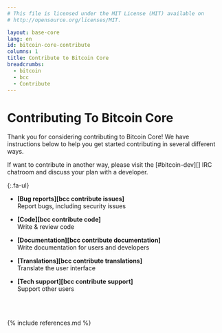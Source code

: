 ```yaml
---
# This file is licensed under the MIT License (MIT) available on
# http://opensource.org/licenses/MIT.

layout: base-core
lang: en
id: bitcoin-core-contribute
columns: 1
title: Contribute to Bitcoin Core
breadcrumbs:
  - bitcoin
  - bcc
  - Contribute
---
```

# Contributing To Bitcoin Core

Thank you for considering contributing to Bitcoin Core!  We have
instructions below to help you get started contributing in several different
ways.

If want to contribute in another way, please visit the [#bitcoin-dev][]
IRC chatroom and discuss your plan with a developer.

<div markdown="block" class="two-column-list">

{:.fa-ul}
- <span class="fa fa-li fa-bug fa-2x"></span> **[Bug reports][bcc contribute issues]**<br>Report bugs, including security issues

- <span class="fa fa-li fa-code fa-2x"></span> **[Code][bcc contribute code]**<br>Write & review code

- <span class="fa fa-li fa-book fa-2x"></span> **[Documentation][bcc contribute documentation]**<br>Write documentation for users and developers

- <span class="fa fa-li fa-language fa-2x"></span> **[Translations][bcc contribute translations]**<br>Translate the user interface

- <span class="fa fa-li fa-question fa-2x"></span> **[Tech support][bcc contribute support]**<br>Support other users

</div>
<br class="clear"><br class="big">

{% include references.md %}
